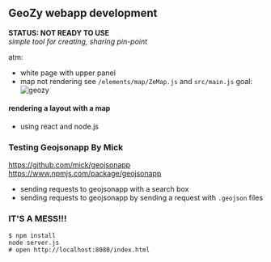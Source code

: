 ## GeoZy webapp development
**STATUS: NOT READY TO USE**  
*simple tool for creating, sharing pin-point*  

atm:
* white page with upper panel
* map not rendering see `/elements/map/ZeMap.js` and `src/main.js`
goal: ![geozy](https://github.com/ChironEn/GeoZy/blob/master/geozy.png)  



#### rendering a layout with a map
* using react and node.js

### Testing Geojsonapp By Mick
https://github.com/mick/geojsonapp  
https://www.npmjs.com/package/geojsonapp
* sending requests to geojsonapp with a search box
* sending requests to geojsonapp by sending a request with `.geojson` files  

### IT'S A MESS!!!

`$ npm install`  
`node server.js`  
`# open http://localhost:8080/index.html `
